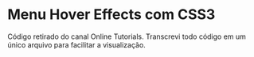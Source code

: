 # Menu Hover Effects com CSS3

Código retirado do canal Online Tutorials. Transcrevi todo código em um único arquivo para facilitar a visualização.  